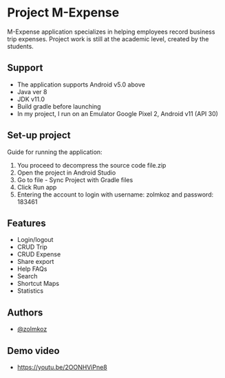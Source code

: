 
# Project M-Expense

M-Expense application specializes in helping employees record business trip expenses. Project work is still at the academic level, created by the students.


## Support


- The application supports Android v5.0 above
- Java ver 8
- JDK v11.0
- Build gradle before launching
- In my project, I run on an Emulator Google Pixel 2, Android v11 (API 30)

## Set-up project
Guide for running the application:
1. You proceed to decompress the source code file.zip
2. Open the project in Android Studio
3. Go to file - Sync Project with Gradle files
4. Click Run app 
5. Entering the account to login with username: zolmkoz and password: 183461


## Features

- Login/logout
- CRUD Trip
- CRUD Expense
- Share export
- Help FAQs
- Search
- Shortcut Maps
- Statistics


## Authors

- [@zolmkoz](https://github.com/zolmkoz)


## Demo video

- https://youtu.be/2OONHViPne8

